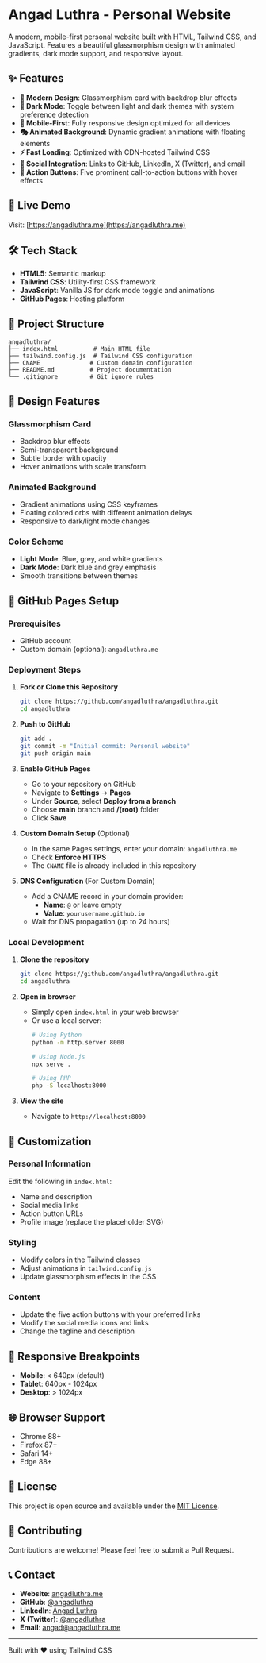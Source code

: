 # Angad Luthra - Personal Website

A modern, mobile-first personal website built with HTML, Tailwind CSS, and JavaScript. Features a beautiful glassmorphism design with animated gradients, dark mode support, and responsive layout.

## ✨ Features

- **🎨 Modern Design**: Glassmorphism card with backdrop blur effects
- **🌙 Dark Mode**: Toggle between light and dark themes with system preference detection
- **📱 Mobile-First**: Fully responsive design optimized for all devices
- **🎭 Animated Background**: Dynamic gradient animations with floating elements
- **⚡ Fast Loading**: Optimized with CDN-hosted Tailwind CSS
- **🔗 Social Integration**: Links to GitHub, LinkedIn, X (Twitter), and email
- **🎯 Action Buttons**: Five prominent call-to-action buttons with hover effects

## 🚀 Live Demo

Visit: [https://angadluthra.me](https://angadluthra.me)

## 🛠️ Tech Stack

- **HTML5**: Semantic markup
- **Tailwind CSS**: Utility-first CSS framework
- **JavaScript**: Vanilla JS for dark mode toggle and animations
- **GitHub Pages**: Hosting platform

## 📁 Project Structure

```
angadluthra/
├── index.html          # Main HTML file
├── tailwind.config.js  # Tailwind CSS configuration
├── CNAME              # Custom domain configuration
├── README.md          # Project documentation
└── .gitignore         # Git ignore rules
```

## 🎨 Design Features

### Glassmorphism Card
- Backdrop blur effects
- Semi-transparent background
- Subtle border with opacity
- Hover animations with scale transform

### Animated Background
- Gradient animations using CSS keyframes
- Floating colored orbs with different animation delays
- Responsive to dark/light mode changes

### Color Scheme
- **Light Mode**: Blue, grey, and white gradients
- **Dark Mode**: Dark blue and grey emphasis
- Smooth transitions between themes

## 🚀 GitHub Pages Setup

### Prerequisites
- GitHub account
- Custom domain (optional): `angadluthra.me`

### Deployment Steps

1. **Fork or Clone this Repository**
   ```bash
   git clone https://github.com/angadluthra/angadluthra.git
   cd angadluthra
   ```

2. **Push to GitHub**
   ```bash
   git add .
   git commit -m "Initial commit: Personal website"
   git push origin main
   ```

3. **Enable GitHub Pages**
   - Go to your repository on GitHub
   - Navigate to **Settings** → **Pages**
   - Under **Source**, select **Deploy from a branch**
   - Choose **main** branch and **/(root)** folder
   - Click **Save**

4. **Custom Domain Setup** (Optional)
   - In the same Pages settings, enter your domain: `angadluthra.me`
   - Check **Enforce HTTPS**
   - The `CNAME` file is already included in this repository

5. **DNS Configuration** (For Custom Domain)
   - Add a CNAME record in your domain provider:
     - **Name**: `@` or leave empty
     - **Value**: `yourusername.github.io`
   - Wait for DNS propagation (up to 24 hours)

### Local Development

1. **Clone the repository**
   ```bash
   git clone https://github.com/angadluthra/angadluthra.git
   cd angadluthra
   ```

2. **Open in browser**
   - Simply open `index.html` in your web browser
   - Or use a local server:
     ```bash
     # Using Python
     python -m http.server 8000
     
     # Using Node.js
     npx serve .
     
     # Using PHP
     php -S localhost:8000
     ```

3. **View the site**
   - Navigate to `http://localhost:8000`

## 🎯 Customization

### Personal Information
Edit the following in `index.html`:
- Name and description
- Social media links
- Action button URLs
- Profile image (replace the placeholder SVG)

### Styling
- Modify colors in the Tailwind classes
- Adjust animations in `tailwind.config.js`
- Update glassmorphism effects in the CSS

### Content
- Update the five action buttons with your preferred links
- Modify the social media icons and links
- Change the tagline and description

## 📱 Responsive Breakpoints

- **Mobile**: < 640px (default)
- **Tablet**: 640px - 1024px
- **Desktop**: > 1024px

## 🌐 Browser Support

- Chrome 88+
- Firefox 87+
- Safari 14+
- Edge 88+

## 📄 License

This project is open source and available under the [MIT License](LICENSE).

## 🤝 Contributing

Contributions are welcome! Please feel free to submit a Pull Request.

## 📞 Contact

- **Website**: [angadluthra.me](https://angadluthra.me)
- **GitHub**: [@angadluthra](https://github.com/angadluthra)
- **LinkedIn**: [Angad Luthra](https://linkedin.com/in/angadluthra)
- **X (Twitter)**: [@angadluthra](https://x.com/angadluthra)
- **Email**: angad@angadluthra.me

---

Built with ❤️ using Tailwind CSS

